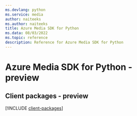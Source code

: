 ```yaml
---
ms.devlang: python
ms.service: media
author: naiteeks
ms.author: naiteeks
title: Azure Media SDK for Python
ms.data: 08/03/2022
ms.topic: reference
description: Reference for Azure Media SDK for Python
---
```

# Azure Media SDK for Python - preview

## Client packages - preview
[!INCLUDE [client-packages](media-client-index.md)]